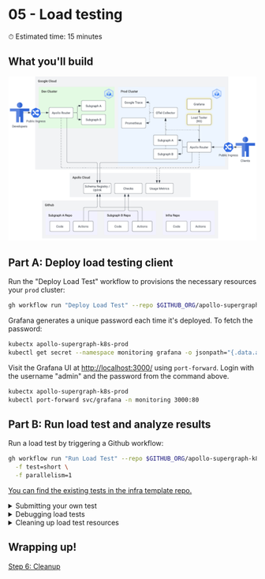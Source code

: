 # 05 - Load testing

⏱ Estimated time: 15 minutes

## What you'll build

![Architecture diagram of the supergraph](05-diagram.png)

## Part A: Deploy load testing client

Run the "Deploy Load Test" workflow to provisions the necessary resources your `prod` cluster:

```sh
gh workflow run "Deploy Load Test" --repo $GITHUB_ORG/apollo-supergraph-k8s-infra
```

Grafana generates a unique password each time it's deployed. To fetch the password:

```sh
kubectx apollo-supergraph-k8s-prod
kubectl get secret --namespace monitoring grafana -o jsonpath="{.data.admin-password}" | base64 --decode ; echo
```

Visit the Grafana UI at [http://localhost:3000/](http://localhost:3000/) using `port-forward`. Login with the username "admin" and the password from the command above.

```sh
kubectx apollo-supergraph-k8s-prod
kubectl port-forward svc/grafana -n monitoring 3000:80
```

## Part B: Run load test and analyze results

Run a load test by triggering a Github workflow:

```sh
gh workflow run "Run Load Test" --repo $GITHUB_ORG/apollo-supergraph-k8s-infra \
  -f test=short \
  -f parallelism=1
```

[You can find the existing tests in the infra template repo.](https://github.com/apollosolutions/build-a-supergraph-infra/tree/main/deploy/tests/src)

<details>
  <summary>Submitting your own test</summary>

1. Read the K6 blog post on [writing load tests for GraphQL](https://k6.io/blog/load-testing-graphql-with-k6/).
2. Write a JavaScript test file (example: `test.js`).
3. Create a configmap for the test file:
   ```sh
   kubectx apollo-supergraph-k8s-prod
   kubectl create configmap my-test --from-file test.js
   ```
4. Trigger the load test by creating a `K6` resource:
   ```sh
   cat <<EOF | kubectl apply -f -
   apiVersion: k6.io/v1alpha1
   kind: K6
   metadata:
     name: my-test
   spec:
     parallelism: 1
     arguments: "--out influxdb=http://influxdb.monitoring:8086/db"
     script:
       configMap:
         name: my-test
         file: test.js
   EOF
   ```

</details>

<details>
  <summary>Debugging load tests</summary>

Read the blog post for running [distributed tests in Kubernetes](https://k6.io/blog/running-distributed-tests-on-k8s/).

</details>

<details>
  <summary>Cleaning up load test resources</summary>

To clean up stress jobs and pods, delete the original `K6` resource.

```sh
kubectl get k6

# See list of test run names

kubectl delete k6/run-short-1234
```

</details>

## Wrapping up!

[Step 6: Cleanup](../06-cleanup/)
